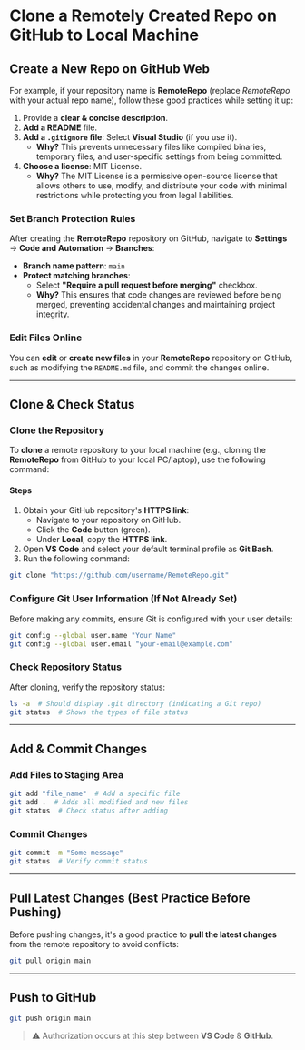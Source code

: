 # Clone a Remotely Created Repo on GitHub to Local Machine

## Create a New Repo on GitHub Web

For example, if your repository name is **RemoteRepo** (replace *RemoteRepo* with your actual repo name), follow these good practices while setting it up:

1) Provide a **clear & concise description**.
2) **Add a README** file.
3) **Add a `.gitignore` file**: Select **Visual Studio** (if you use it).
   - **Why?** This prevents unnecessary files like compiled binaries, temporary files, and user-specific settings from being committed.
4) **Choose a license**: MIT License.
   - **Why?** The MIT License is a permissive open-source license that allows others to use, modify, and distribute your code with minimal restrictions while protecting you from legal liabilities.

### Set Branch Protection Rules

After creating the **RemoteRepo** repository on GitHub, navigate to **Settings** → **Code and Automation** → **Branches**:

- **Branch name pattern**: `main`
- **Protect matching branches**:  
  - Select **"Require a pull request before merging"** checkbox.
  - **Why?** This ensures that code changes are reviewed before being merged, preventing accidental changes and maintaining project integrity.

### Edit Files Online

You can **edit** or **create new files** in your **RemoteRepo** repository on GitHub, such as modifying the `README.md` file, and commit the changes online.

---

## Clone & Check Status

### Clone the Repository

To **clone** a remote repository to your local machine (e.g., cloning the **RemoteRepo** from GitHub to your local PC/laptop), use the following command:

#### Steps

1) Obtain your GitHub repository's **HTTPS link**:
   - Navigate to your repository on GitHub.
   - Click the **Code** button (green).
   - Under **Local**, copy the **HTTPS link**.
2) Open **VS Code** and select your default terminal profile as **Git Bash**.
3) Run the following command:

```bash
git clone "https://github.com/username/RemoteRepo.git"
```

### Configure Git User Information (If Not Already Set)

Before making any commits, ensure Git is configured with your user details:

```bash
git config --global user.name "Your Name"
git config --global user.email "your-email@example.com"
```

### Check Repository Status

After cloning, verify the repository status:

```bash
ls -a  # Should display .git directory (indicating a Git repo)
git status  # Shows the types of file status
```

---

## Add & Commit Changes

### Add Files to Staging Area

```bash
git add "file_name"  # Add a specific file
git add .  # Adds all modified and new files
git status  # Check status after adding
```

### Commit Changes

```bash
git commit -m "Some message"
git status  # Verify commit status
```

---

## Pull Latest Changes (Best Practice Before Pushing)

Before pushing changes, it's a good practice to **pull the latest changes** from the remote repository to avoid conflicts:

```bash
git pull origin main
```

---

## Push to GitHub

```bash
git push origin main
```

> ⚠️ Authorization occurs at this step between **VS Code** & **GitHub**.
